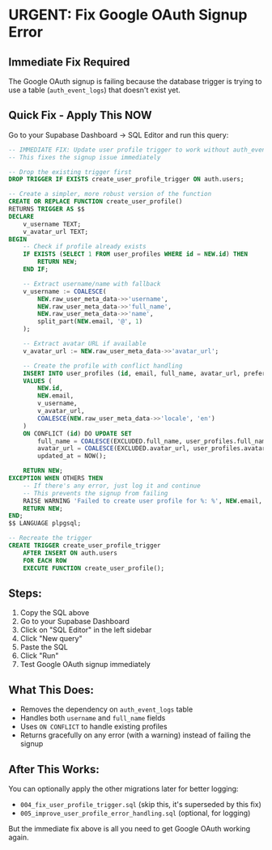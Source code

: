 # URGENT: Fix Google OAuth Signup Error

## Immediate Fix Required

The Google OAuth signup is failing because the database trigger is trying to use a table (`auth_event_logs`) that doesn't exist yet.

## Quick Fix - Apply This NOW

Go to your Supabase Dashboard → SQL Editor and run this query:

```sql
-- IMMEDIATE FIX: Update user profile trigger to work without auth_event_logs table
-- This fixes the signup issue immediately

-- Drop the existing trigger first
DROP TRIGGER IF EXISTS create_user_profile_trigger ON auth.users;

-- Create a simpler, more robust version of the function
CREATE OR REPLACE FUNCTION create_user_profile()
RETURNS TRIGGER AS $$
DECLARE
    v_username TEXT;
    v_avatar_url TEXT;
BEGIN
    -- Check if profile already exists
    IF EXISTS (SELECT 1 FROM user_profiles WHERE id = NEW.id) THEN
        RETURN NEW;
    END IF;

    -- Extract username/name with fallback
    v_username := COALESCE(
        NEW.raw_user_meta_data->>'username',
        NEW.raw_user_meta_data->>'full_name',
        NEW.raw_user_meta_data->>'name',
        split_part(NEW.email, '@', 1)
    );

    -- Extract avatar URL if available
    v_avatar_url := NEW.raw_user_meta_data->>'avatar_url';

    -- Create the profile with conflict handling
    INSERT INTO user_profiles (id, email, full_name, avatar_url, preferred_locale)
    VALUES (
        NEW.id,
        NEW.email,
        v_username,
        v_avatar_url,
        COALESCE(NEW.raw_user_meta_data->>'locale', 'en')
    )
    ON CONFLICT (id) DO UPDATE SET
        full_name = COALESCE(EXCLUDED.full_name, user_profiles.full_name),
        avatar_url = COALESCE(EXCLUDED.avatar_url, user_profiles.avatar_url),
        updated_at = NOW();

    RETURN NEW;
EXCEPTION WHEN OTHERS THEN
    -- If there's any error, just log it and continue
    -- This prevents the signup from failing
    RAISE WARNING 'Failed to create user profile for %: %', NEW.email, SQLERRM;
    RETURN NEW;
END;
$$ LANGUAGE plpgsql;

-- Recreate the trigger
CREATE TRIGGER create_user_profile_trigger
    AFTER INSERT ON auth.users
    FOR EACH ROW
    EXECUTE FUNCTION create_user_profile();
```

## Steps:

1. Copy the SQL above
2. Go to your Supabase Dashboard
3. Click on "SQL Editor" in the left sidebar
4. Click "New query"
5. Paste the SQL
6. Click "Run"
7. Test Google OAuth signup immediately

## What This Does:

- Removes the dependency on `auth_event_logs` table
- Handles both `username` and `full_name` fields
- Uses `ON CONFLICT` to handle existing profiles
- Returns gracefully on any error (with a warning) instead of failing the signup

## After This Works:

You can optionally apply the other migrations later for better logging:
- `004_fix_user_profile_trigger.sql` (skip this, it's superseded by this fix)
- `005_improve_user_profile_error_handling.sql` (optional, for logging)

But the immediate fix above is all you need to get Google OAuth working again.